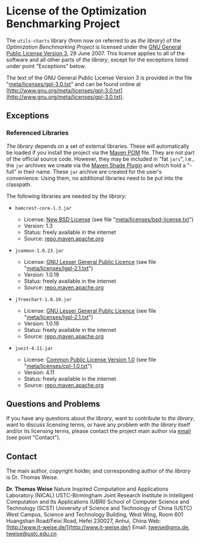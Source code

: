 # License of the Optimization Benchmarking Project

The `utils-charts` library (from now on referred to as *the library*) of the *Optimization Benchmarking Project* is licensed under the
[GNU General Public License Version 3](http://www.gnu.org/meta/licenses/gpl-3.0-standalone.html), 29 June 2007.
This license applies to all of the software and all other parts of
*the library*, except for the exceptions listed under point
"Exceptions" below.

The text of the GNU General Public License Version 3 is provided in the
file "[meta/licenses/gpl-3.0.txt](http://github.com/optimizationBenchmarking/utils-graphics/tree/master/meta/licenses/gpl-3.0.txt)" and can be found online at
[http://www.gnu.org/meta/licenses/gpl-3.0.txt](http://www.gnu.org/meta/licenses/gpl-3.0.txt).

## Exceptions

### Referenced Libraries

*The library* depends on a set of external libraries. These will automatically
be loaded if you install the project via the [Maven POM](http://github.com/optimizationBenchmarking/utils-graphics/tree/master/pom.xml)
file. They are not part of the official source code. However, they may be included in "fat `jars`", i.e., the
`jar` archives we create via the [Maven Shade Plugin](http://maven.apache.org/plugins/maven-shade-plugin/) and which hold a "-full" in their
name. These `jar` archive are created for the user's convenience: Using
them, no additional libraries need to be put into the classpath.

The following libraries are needed by *the library*:

* `hamcrest-core-1.3.jar`
    - License: [New BSD License](http://www.opensource.org/licenses/bsd-license.php) (see file "[meta/licenses/bsd-license.txt](http://github.com/optimizationBenchmarking/optimizationBenchmarking/tree/master/meta/licenses/bsd-license.txt)")
    - Version: 1.3
    - Status: freely available in the internet
    - Source: [repo.maven.apache.org](http://repo.maven.apache.org/maven2/org/hamcrest/hamcrest-core/1.3/hamcrest-core-1.3.jar)

* `jcommon-1.0.23.jar`
    - License: [GNU Lesser General Public Licence](http://www.gnu.org/licenses/lgpl-3.0.txt) (see file "[meta/licenses/lgpl-2.1.txt](http://github.com/optimizationBenchmarking/optimizationBenchmarking/tree/master/meta/licenses/lgpl-3.0.txt)")
    - Version: 1.0.19
    - Status: freely available in the internet
    - Source: [repo.maven.apache.org](http://repo.maven.apache.org/maven2/org/jfree/jcommon/1.0.23/jcommon-1.0.23.jar)

* `jfreechart-1.0.19.jar`
    - License: [GNU Lesser General Public Licence](http://www.gnu.org/licenses/lgpl-3.0.txt) (see file "[meta/licenses/lgpl-2.1.txt](http://github.com/optimizationBenchmarking/optimizationBenchmarking/tree/master/meta/licenses/lgpl-3.0.txt)")
    - Version: 1.0.19
    - Status: freely available in the internet
    - Source: [repo.maven.apache.org](http://repo.maven.apache.org/maven2/org/jfree/jfreechart/1.0.19/jfreechart-1.0.19.jar)

* `junit-4.11.jar`
    - License: [Common Public License Version 1.0](http://www.opensource.org/licenses/cpl1.0.txt) (see file "[meta/licenses/cpl-1.0.txt](http://github.com/optimizationBenchmarking/optimizationBenchmarking/tree/master/meta/licenses/cpl-1.0.txt)")
    - Version: 4.11
    - Status: freely available in the internet
    - Source: [repo.maven.apache.org](http://repo.maven.apache.org/maven2/junit/junit/4.11/junit-4.11.jar)

## Questions and Problems

If you have any questions about *the library*, want to contribute
to *the library*, want to discuss licensing terms, or have any
problem with *the library* itself and/or its licensing terms,
please contact the project main author via
[email](mailto:tweise@ustc.edu.cn) (see point "Contact").

## Contact

The main author, copyright holder, and corresponding author of
*the library* is Dr. Thomas Weise.

**Dr. Thomas Weise**
Nature Inspired Computation and Applications Laboratory (NICAL)
USTC-Birmingham Joint Research Institute in Intelligent Computation and Its Applications (UBRI)
School of Computer Science and Technology (SCST)
University of Science and Technology of China (USTC)
West Campus, Science and Technology Building, West Wing, Room 601
Huangshan Road/Feixi Road, Hefei 230027, Anhui, China
Web:    [http://www.it-weise.de/](http://www.it-weise.de/)
Email:  [tweise@gmx.de](mailto:tweise@gmx.de), [tweise@ustc.edu.cn](mailto:tweise@ustc.edu.cn)